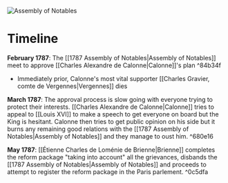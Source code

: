 ![Assembly of Notables](https://www.worldhistory.org/uploads/images/15497.jpg?v=1708982043)
# Timeline
**February 1787**: The [[1787 Assembly of Notables|Assembly of Notables]] meet to approve [[Charles Alexandre de Calonne|Calonne]]'s plan ^84b34f
* Immediately prior, Calonne's most vital supporter [[Charles Gravier, comte de Vergennes|Vergennes]] dies

**March 1787**: The approval process is slow going with everyone trying to protect their interests. [[Charles Alexandre de Calonne|Calonne]] tries to appeal to [[Louis XVI]] to make a speech to get everyone on board but the King is hesitant. Calonne then tries to get public opinion on his side but it burns any remaining good relations with the [[1787 Assembly of Notables|Assembly of Notables]] and they manage to oust him.  ^680e16

**May 1787**: [[Étienne Charles de Loménie de Brienne|Brienne]] completes the reform package "taking into account" all the grievances, disbands the [[1787 Assembly of Notables|Assembly of Notables]] and proceeds to attempt to register the reform package in the Paris parlement.  ^0c5dfa